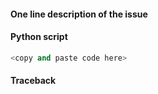 
#### One line description of the issue

#### Python script

<The complete python script used to produce the issue.>

```python
<copy and paste code here>

```

#### Traceback
<The complete stack trace of the error.>
